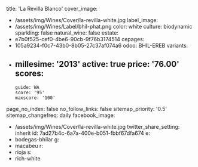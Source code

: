 title: 'La Revilla Blanco'
cover_image:
  - /assets/img/Wines/Cover/la-revilla-white.jpg
label_image:
  - /assets/img/Wines/Label/bhil-phat.png
color: white
culture: biodynamic
sparkling: false
natural_wine: false
estate:
  - e7b0f525-cef0-4be6-90cb-9f76b3174514
cepages:
  - 105a9234-f0c7-43b0-8b05-27c37af074a6
odoo: BHIL-EREB
variants:
  -
    millesime: '2013'
    active: true
    price: '76.00'
    scores:
      -
        guide: WA
        score: '95'
        maxscore: '100'
page_no_index: false
no_follow_links: false
sitemap_priority: '0.5'
sitemap_changefreq: daily
facebook_image:
  - /assets/img/Wines/Cover/la-revilla-white.jpg
twitter_share_setting: inherit
id: 7ad27b4c-6a7a-400e-b051-fbbf67dfa674
e:
  - bodegas-bhilar
g:
  - macabeu
r:
  - rioja
s:
  - rich-white
